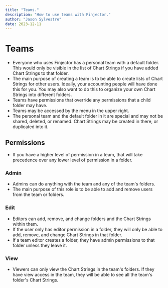 ```yaml
---
title: "Teams."
description: "How to use teams with Finjector."
author: "Jason Sylvestre"
date: 2023-12-11
---
```


# Teams

  - Everyone who uses Finjector has a personal team with a default folder. This would only be visible in the list of Chart Strings if you have added Chart Strings to that folder.
  - The main purpose of creating a team is to be able to create lists of Chart Strings for other users. Ideally, your accounting people will have done this for you. You may also want to do this to organize your own Chart Strings into different folders.
  - Teams have permissions that override any permissions that a child folder may have.
  - Teams may be accessed by the menu in the upper right.
  - The personal team and the default folder in it are special and may not be shared, deleted, or renamed. Chart Strings may be created in there, or duplicated into it.

## Permissions
- If you have a higher level of permission in a team, that will take precedence over any lower level of permission in a folder.

### Admin
- Admins can do anything with the team and any of the team's folders.
- The main purpose of this role is to be able to add and remove users from the team or folders.

### Edit
- Editors can add, remove, and change folders and the Chart Strings within them.
- If the user only has editor permission in a folder, they will only be able to add, remove, and change Chart Strings in that folder.
- If a team editor creates a folder, they have admin permissions to that folder unless they leave it.

### View 
- Viewers can only view the Chart Strings in the team's folders. If they have view access in the team, they will be able to see all the team's folder's Chart Strings.
